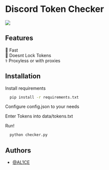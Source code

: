 # Discord Token Checker

![](https://cdn.discordapp.com/attachments/1141472031028809868/1142531044994728026/image.png)

## Features
🚀  Fast\
💎  Doesnt Lock Tokens\
⚕️  Proxyless or with proxies



## Installation

Install requirements

```bash
  pip install -r requirements.txt
```

Configure config.json to your needs

Enter Tokens into data/tokens.txt

Run!
```bash
  python checker.py
```
## Authors

- [@AL1CE](https://github.com/0NATI0)

